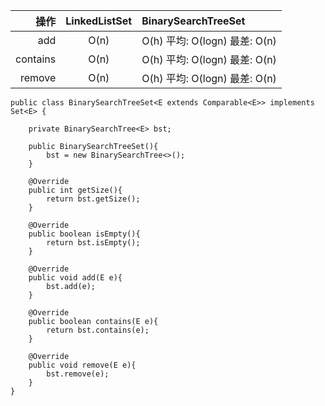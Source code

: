 操作 | LinkedListSet | BinarySearchTreeSet
--:|:--:|:--
add |    O(n) | O(h) 平均: O(logn) 最差: O(n)
contains|O(n) | O(h) 平均: O(logn) 最差: O(n)
remove  |O(n) | O(h) 平均: O(logn) 最差: O(n)

```
public class BinarySearchTreeSet<E extends Comparable<E>> implements Set<E> {

    private BinarySearchTree<E> bst;

    public BinarySearchTreeSet(){
        bst = new BinarySearchTree<>();
    }

    @Override
    public int getSize(){
        return bst.getSize();
    }

    @Override
    public boolean isEmpty(){
        return bst.isEmpty();
    }

    @Override
    public void add(E e){
        bst.add(e);
    }

    @Override
    public boolean contains(E e){
        return bst.contains(e);
    }

    @Override
    public void remove(E e){
        bst.remove(e);
    }
}
```
